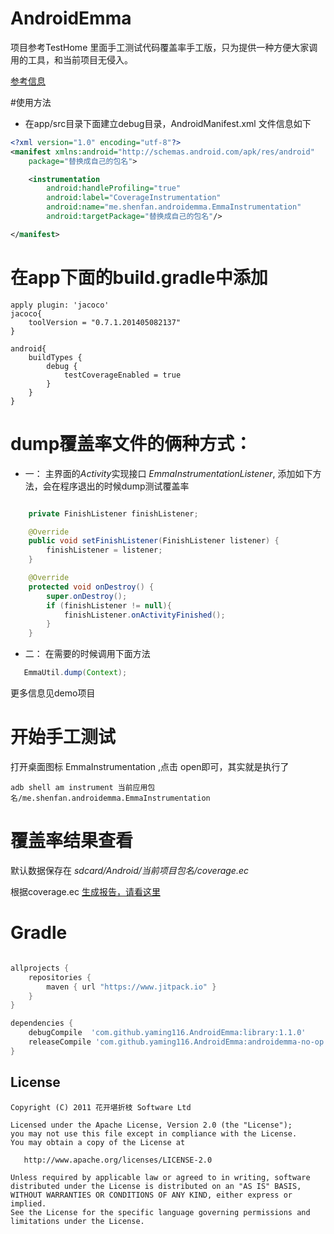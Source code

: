 AndroidEmma
====

项目参考TestHome 里面手工测试代码覆盖率手工版，只为提供一种方便大家调用的工具，和当前项目无侵入。

[参考信息](https://testerhome.com/wiki/androidcodecoveragebydockerq) 


#使用方法

* 在app/src目录下面建立debug目录，AndroidManifest.xml 文件信息如下

```xml
<?xml version="1.0" encoding="utf-8"?>
<manifest xmlns:android="http://schemas.android.com/apk/res/android"
    package="替换成自己的包名">

    <instrumentation
        android:handleProfiling="true"
        android:label="CoverageInstrumentation"
        android:name="me.shenfan.androidemma.EmmaInstrumentation"
        android:targetPackage="替换成自己的包名"/>

</manifest>
```


# 在app下面的build.gradle中添加

```
apply plugin: 'jacoco'
jacoco{
    toolVersion = "0.7.1.201405082137"
}

android{
    buildTypes {
        debug {
            testCoverageEnabled = true
        }   
    }
}
```

#  dump覆盖率文件的俩种方式：

*  一： 主界面的*Activity*实现接口 *EmmaInstrumentationListener*, 添加如下方法，会在程序退出的时候dump测试覆盖率

```java

    private FinishListener finishListener;

    @Override
    public void setFinishListener(FinishListener listener) {
        finishListener = listener;
    }

    @Override
    protected void onDestroy() {
        super.onDestroy();
        if (finishListener != null){
            finishListener.onActivityFinished();
        }
    }

```

*  二： 在需要的时候调用下面方法

```java
   EmmaUtil.dump(Context);
```

更多信息见demo项目

# 开始手工测试

打开桌面图标 EmmaInstrumentation ,点击 open即可，其实就是执行了

```
adb shell am instrument 当前应用包名/me.shenfan.androidemma.EmmaInstrumentation
```

# 覆盖率结果查看

默认数据保存在 *sdcard/Android/当前项目包名/coverage.ec*

根据coverage.ec [生成报告，请看这里](http://blog.csdn.net/itfootball/article/details/45644159)

# Gradle

```groovy

allprojects {
    repositories {
        maven { url "https://www.jitpack.io" }
    }
}

dependencies {
    debugCompile  'com.github.yaming116.AndroidEmma:library:1.1.0'
    releaseCompile 'com.github.yaming116.AndroidEmma:androidemma-no-op:1.1.0'
}
```

License
-------

    Copyright (C) 2011 花开堪折枝 Software Ltd

    Licensed under the Apache License, Version 2.0 (the "License");
    you may not use this file except in compliance with the License.
    You may obtain a copy of the License at

       http://www.apache.org/licenses/LICENSE-2.0

    Unless required by applicable law or agreed to in writing, software
    distributed under the License is distributed on an "AS IS" BASIS,
    WITHOUT WARRANTIES OR CONDITIONS OF ANY KIND, either express or implied.
    See the License for the specific language governing permissions and
    limitations under the License.


